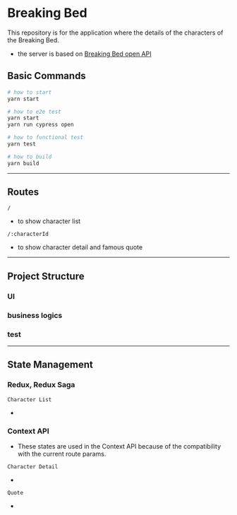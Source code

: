 # Breaking Bed

This repository is for the application where the details of the characters of the Breaking Bed.

- the server is based on [Breaking Bed open API](https://github.com/timbiles/Breaking-Bad--API)

## Basic Commands

```bash
# how to start
yarn start

# how to e2e test
yarn start
yarn run cypress open

# how to functional test
yarn test

# how to build
yarn build
```

<hr />

## Routes

`/`

- to show character list

`/:characterId`

- to show character detail and famous quote

<hr/>

## Project Structure

### UI

### business logics

### test

<hr/>

## State Management

### Redux, Redux Saga

`Character List`

- 


### Context API
- These states are used in the Context API because of the compatibility with the current route params.

`Character Detail`

- 

`Quote`

- 

